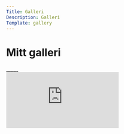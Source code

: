```yaml
---
Title: Galleri
Description: Galleri
Template: gallery
---
```

# Mitt galleri

<div class="gallery-content">
<a href="%base_url%/image/gallery/bild1.jpg" target="_blank">
    <picture>
        <source media="(min-width: 800px)" srcset="%base_url%/image/gallery/bild1.jpg?w=300&h=300&crop-to-fit">
        <img src="%base_url%/image/gallery/bild1.jpg?w=500&h=500&crop-to-fit" alt="">
    </picture>
</a>

<a href="%base_url%/image/gallery/bild2.jpg" target="_blank">
    <picture>
        <source media="(min-width: 800px)" srcset="%base_url%/image/gallery/bild2.jpg?w=300&h=300&crop-to-fit">
        <img src="%base_url%/image/gallery/bild2.jpg?w=500&h=500&crop-to-fit" alt="">
    </picture>
</a>

<a href="%base_url%/image/gallery/bild3.jpg" target="_blank">
    <picture>
        <source media="(min-width: 800px)" srcset="%base_url%/image/gallery/bild3.jpg?w=300&h=300&crop-to-fit">
        <img src="%base_url%/image/gallery/bild3.jpg?w=500&h=500&crop-to-fit" alt="">
    </picture>
</a>

<a href="%base_url%/image/gallery/bild4.jpg" target="_blank">
    <picture>
        <source media="(min-width: 800px)" srcset="%base_url%/image/gallery/bild4.jpg?w=300&h=300&crop-to-fit">
        <img src="%base_url%/image/gallery/bild4.jpg?w=500&h=500&crop-to-fit" alt="">
    </picture>
</a>

<a href="%base_url%/image/gallery/bild5.jpg" target="_blank">
    <picture>
        <source media="(min-width: 800px)" srcset="%base_url%/image/gallery/bild5.jpg?w=300&h=300&crop-to-fit">
        <img src="%base_url%/image/gallery/bild5.jpg?w=500&h=500&crop-to-fit" alt="">
    </picture>
</a>

<a href="%base_url%/image/gallery/bild6.jpg" target="_blank">
    <picture>
        <source media="(min-width: 800px)" srcset="%base_url%/image/gallery/bild6.jpg?w=300&h=300&crop-to-fit">
        <img src="%base_url%/image/gallery/bild6.jpg?w=500&h=500&crop-to-fit" alt="">
    </picture>
</a>

<a href="%base_url%/image/gallery/bild7.jpg" target="_blank">
    <picture>
        <source media="(min-width: 800px)" srcset="%base_url%/image/gallery/bild7.jpg?w=300&h=300&crop-to-fit">
        <img src="%base_url%/image/gallery/bild7.jpg?w=500&h=500&crop-to-fit" alt="">
    </picture>
</a>

<a href="%base_url%/image/gallery/bild8.jpg" target="_blank">
    <picture>
        <source media="(min-width: 800px)" srcset="%base_url%/image/gallery/bild8.jpg?w=300&h=300&crop-to-fit">
        <img src="%base_url%/image/gallery/bild8.jpg?w=500&h=500&crop-to-fit" alt="">
    </picture>
</a>

<a href="%base_url%/image/gallery/bild9.jpg" target="_blank">
    <picture>
        <source media="(min-width: 800px)" srcset="%base_url%/image/gallery/bild9.jpg?w=300&h=300&crop-to-fit">
        <img src="%base_url%/image/gallery/bild9.jpg?w=500&h=500&crop-to-fit" alt="">
    </picture>
</a>

</div>

<div class ="video-content">
    <iframe src="https://www.youtube.com/embed/IBJJrZ5LAVQ" frameborder="0" allowfullscreen></iframe>
</div>
